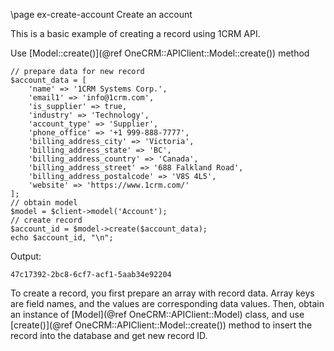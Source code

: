 \page ex-create-account Create an account

This is a basic example of creating a record using 1CRM API.

Use [Model::create()](@ref OneCRM::APIClient::Model::create()) method

~~~~~~~~~~~~~{.php}
// prepare data for new record
$account_data = [
    'name' => '1CRM Systems Corp.',
    'email1' => 'info@1crm.com',
    'is_supplier' => true,
    'industry' => 'Technology',
    'account_type' => 'Supplier',
    'phone_office' => '+1 999-888-7777',
    'billing_address_city' => 'Victoria',
    'billing_address_state' => 'BC',
    'billing_address_country' => 'Canada',
    'billing_address_street' => '688 Falkland Road',
    'billing_address_postalcode' => 'V8S 4L5',
    'website' => 'https://www.1crm.com/'
];
// obtain model
$model = $client->model('Account');
// create record
$account_id = $model->create($account_data);
echo $account_id, "\n";
~~~~~~~~~~~~~

Output:
~~~~~~~~~~~~~
47c17392-2bc8-6cf7-acf1-5aab34e92204
~~~~~~~~~~~~~

To create a record, you first prepare an array with record data. Array keys are
field names, and the values are corresponding data values. Then, obtain an instance
of [Model](@ref OneCRM::APIClient::Model) class, and use 
[create()](@ref OneCRM::APIClient::Model::create()) method to insert the record into
the database and get new record ID.
